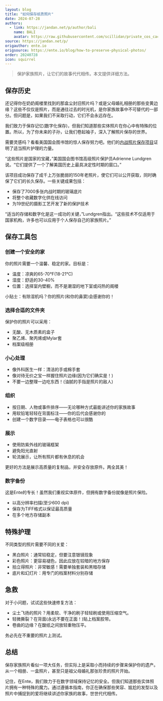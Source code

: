 ```yaml
---
layout: blog
title: "如何保存纸质照片"
date: 2024-07-28
authors:
  - link: https://jandan.net/p/author/bali
    name: BALI
    avatar: https://raw.githubusercontent.com/scillidan/private_cos_cache/main/avater/jin.png
source: https://jandan.net/p/
origauthor: ente.io
origsource: https://ente.io/blog/how-to-preserve-physical-photos/
order: 20240728
icon: squirrel
---
```


> 保护家族照片，让它们的故事代代相传。本文提供详细方法。

## 保存历史

还记得你在奶奶阁楼里找到的那盒尘封旧照片吗？或是父母婚礼相册的那些变黄边缘？这些不仅仅是照片，而是通往过去的时光机，是你家族故事中不可替代的一部分。但问题是，如果我们不采取行动，它们不会永远存在。

我们致力于保存记忆(数字化保存)，但我们知道那些实体照片在你心中有特殊的位置。所以，为了你未来的子孙，让我们卷起袖子，深入了解照片保存的世界。

需要灵感吗？看看美国国会图书馆的惊人保存努力吧。他们的[内战照片保存项目](https://www.loc.gov/collections/civil-war-glass-negatives/about-this-collection/)证明了适当照片护理的力量。

“这些照片是国家的宝藏，”美国国会图书馆高级照片保护员Adrienne Lundgren说。“它们提供了一个了解美国历史上最具决定性时期的窗口。”

该项目成功保存了成千上万张脆弱的150年老照片，使它们可以公开获取，同时确保了它们的长久保存。一些关键成果包括：

- 保存了7000多张内战时期的玻璃底片  
- 将整个收藏数字化供在线访问  
- 为19世纪的摄影工艺开发了新的保护技术

“适当的存储和数字化是这一成功的关键，”Lundgren指出。“这些技术不仅适用于国家机构，许多也可以应用于个人保存自己的家族照片。”

## 保存工具包

### 创建一个安全的家

你的照片需要一个温馨、稳定的家。目标是：

- 温度：凉爽的65-70°F(18-21°C)  
- 湿度：舒适的30-40%  
- 位置：选择室内壁橱，而不是潮湿的地下室或闷热的阁楼

小贴士：有除湿机吗？你的照片(和你的鼻窦)会感谢你的！

### 选择合适的文件夹

保护你的照片可以采用：

- 无酸、无木质素的盒子  
- 聚乙烯、聚丙烯或Mylar套  
- 档案级相册

### 小心处理

- 像外科医生一样：清洁的手或棉手套  
- 像对待无价之宝一样握住照片边缘(因为它们确实是！)  
- 不要一边整理一边吃东西！(油腻的手指是照片的敌人)

### 组织

- 按日期、人物或事件排序——无论哪种方式最能讲述你的家族故事  
- 用软铅笔轻轻在背面标注——你的后代会感谢你的  
- 创建一个数字目录——电子表格也可以很酷

### 展示

- 使用防紫外线的玻璃框架  
- 避免阳光直射  
- 轮流展示，让所有照片都有休息的机会

更好的方法是展示高质量的复制品，并安全存放原件。两全其美！

### 数字备份

这是Ente的专长！虽然我们重视实体原件，但拥有数字备份就像是照片保险。

- 以高分辨率扫描(至少600 dpi)  
- 保存为TIFF格式以保证最高质量  
- 在多个地方存储副本

## 特殊护理

不同类型的照片需要不同的关爱：

- 黑白照片：通常较稳定，但要注意银镜现象  
- 彩色照片：更容易褪色，因此应放在较暗的地方保存  
- 拍立得照片：非常敏感！需要单独套装和黑暗存储  
- 底片和幻灯片：用专门的档案材料分别存储

## 急救

对于小问题，试试这些快速修复方法：

- 尘土飞扬的照片？用柔软、干净的刷子轻轻刷或使用压缩空气。  
- 轻微撕裂？在背面(永远不要在正面！)贴上档案胶带。  
- 卷曲的边缘？在酸纸之间放轻重物压平。

务必先在不重要的照片上测试。

## 总结

保存家族照片看似一项大任务，但实际上是采取小而持续的步骤来保护你的遗产。从一个相册、一盒照片，甚至只是祖父母婚礼那张珍贵的照片开始。

记住，在Ente，我们致力于在数字领域保持记忆的安全。但我们知道那些实体照片拥有一种特殊的魔力。通过遵循本指南，你正在确保那些笑容、尴尬的发型以及照片中捕捉到的爱将继续讲述你家族的故事，世世代代相传。
